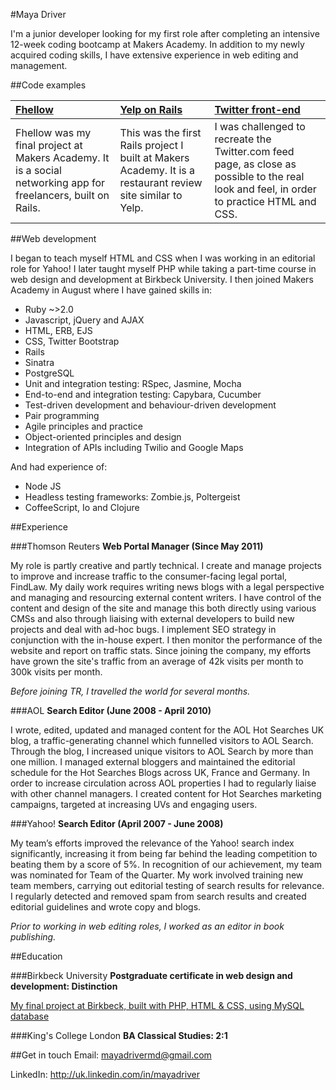 #Maya Driver

I'm a junior developer looking for my first role after completing an intensive 12-week coding bootcamp at Makers Academy. In addition to my newly acquired coding skills, I have extensive experience in web editing and management.

##Code examples

 [Fhellow](https://fhellow.herokuapp.com)| [Yelp on Rails](https://github.com/yasuba/yelp-rails)| [Twitter front-end](https://github.com/yasuba/twitter-frontend)  
 :------|:-----|:------
 Fhellow was my final project at Makers Academy. It is a social networking app for freelancers, built on Rails.| This was the first Rails project I built at Makers Academy. It is a restaurant review site similar to Yelp.| I was challenged to recreate the Twitter.com feed page, as close as possible to the real look and feel, in order to practice HTML and CSS.

##Web development

I began to teach myself HTML and CSS when I was working in an editorial role for Yahoo! I later taught myself PHP while taking a part-time course in web design and development at Birkbeck University. I then joined Makers Academy in August where I have gained skills in:

* Ruby ~>2.0
* Javascript, jQuery and AJAX
* HTML, ERB, EJS
* CSS, Twitter Bootstrap
* Rails
* Sinatra
* PostgreSQL
* Unit and integration testing: RSpec, Jasmine, Mocha
* End-to-end and integration testing: Capybara, Cucumber
* Test-driven development and behaviour-driven development
* Pair programming
* Agile principles and practice
* Object-oriented principles and design
* Integration of APIs including Twilio and Google Maps

And had experience of:
* Node JS
* Headless testing frameworks: Zombie.js, Poltergeist
* CoffeeScript, Io and Clojure

##Experience

###Thomson Reuters
**Web Portal Manager (Since May 2011)**

My role is partly creative and partly technical. I create and manage projects to improve and increase traffic to the consumer-facing legal portal, FindLaw. My daily work requires writing news blogs with a legal perspective and managing and resourcing external content writers. I have control of the content and design of the site and manage this both directly using various CMSs and also through liaising with external developers to build new projects and deal with ad-hoc bugs. I implement SEO strategy in conjunction with the in-house expert. I then monitor the performance of the website and report on traffic stats. Since joining the company, my efforts have grown the site's traffic from an average of 42k visits per month to 300k visits per month.

*Before joining TR, I travelled the world for several months.*

###AOL
**Search Editor (June 2008 - April 2010)**

I wrote, edited, updated and managed content for the AOL Hot Searches UK blog, a traffic-generating channel which funnelled visitors to AOL Search. Through the blog, I increased unique visitors to AOL Search by more than one million. I managed external bloggers and maintained the editorial schedule for the Hot Searches Blogs across UK, France and Germany. In order to increase circulation across AOL properties I had to regularly liaise with other channel managers. I created content for Hot Searches marketing campaigns, targeted at increasing UVs and engaging users.

###Yahoo!
**Search Editor (April 2007 - June 2008)**

My team’s efforts improved the relevance of the Yahoo! search index significantly, increasing it from being far behind the leading competition to beating them by a score of 5%. In recognition of our achievement, my team was nominated for Team of the Quarter. My work involved training new team members, carrying out editorial testing of search results for relevance. I regularly detected and removed spam from search results and created editorial guidelines and wrote copy and blogs.

*Prior to working in web editing roles, I worked as an editor in book publishing.*

##Education

###Birkbeck University
**Postgraduate certificate in web design and development: Distinction**

[My final project at Birkbeck, built with PHP, HTML & CSS, using MySQL database](http://mdrive01.wdd1314.bbkweb.org/assignment4/)

###King's College London
**BA Classical Studies: 2:1**

##Get in touch
Email: mayadrivermd@gmail.com

LinkedIn: http://uk.linkedin.com/in/mayadriver
